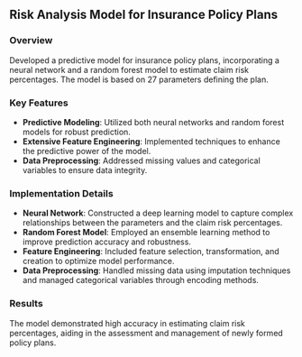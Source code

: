 ## Risk Analysis Model for Insurance Policy Plans

### Overview
Developed a predictive model for insurance policy plans, incorporating a neural network and a random forest model to estimate claim risk percentages. The model is based on 27 parameters defining the plan.

### Key Features
- **Predictive Modeling**: Utilized both neural networks and random forest models for robust prediction.
- **Extensive Feature Engineering**: Implemented techniques to enhance the predictive power of the model.
- **Data Preprocessing**: Addressed missing values and categorical variables to ensure data integrity.

### Implementation Details
- **Neural Network**: Constructed a deep learning model to capture complex relationships between the parameters and the claim risk percentages.
- **Random Forest Model**: Employed an ensemble learning method to improve prediction accuracy and robustness.
- **Feature Engineering**: Included feature selection, transformation, and creation to optimize model performance.
- **Data Preprocessing**: Handled missing data using imputation techniques and managed categorical variables through encoding methods.

### Results
The model demonstrated high accuracy in estimating claim risk percentages, aiding in the assessment and management of newly formed policy plans.
